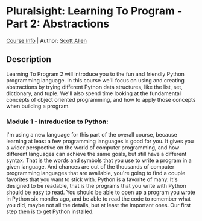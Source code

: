 # Pluralsight: Learning To Program - Part 2: Abstractions
[Course Info](https://app.pluralsight.com/library/courses/learning-programming-abstractions-python) | Author: [Scott Allen](https://www.pluralsight.com/authors/scott-allen)

## Description
Learning To Program 2 will introduce you to the fun and friendly Python programming language. In this course we'll focus on using and creating abstractions by trying different Python data structures, like the list, set, dictionary, and tuple. We'll also spend time looking at the fundamental concepts of object oriented programming, and how to apply those concepts when building a program.

### Module 1 - Introduction to Python:
I'm using a new language for this part of the overall course, because learning at least a few programming languages is good for you. It gives you a wider perspective on the world of computer programming, and how different languages can achieve the same goals, but still have a different syntax. That is the words and symbols that you use to write a program in a given language. And chances are out of the thousands of computer programming languages that are available, you're going to find a couple favorites that you want to stick with. Python is a favorite of many. It's designed to be readable, that is the programs that you write with Python should be easy to read. You should be able to open up a program you wrote in Python six months ago, and be able to read the code to remember what you did, maybe not all the details, but at least the important ones. Our first step then is to get Python installed.